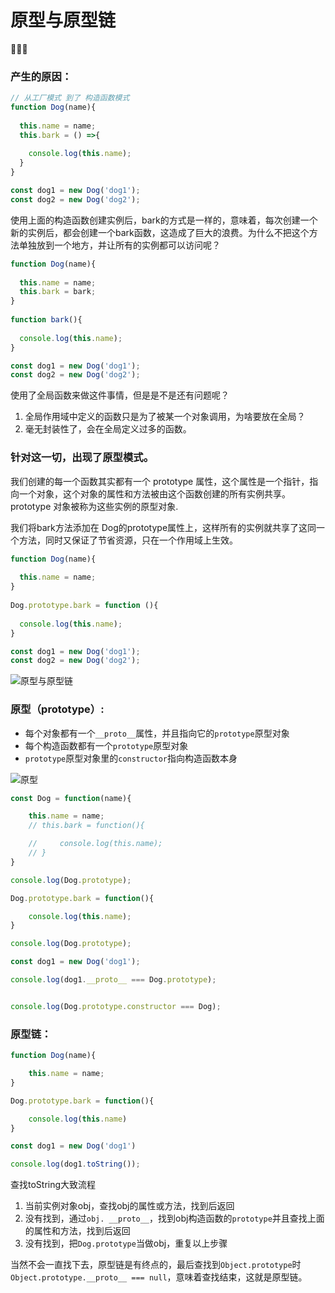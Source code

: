 # 原型与原型链

 

### 产生的原因：

```js
// 从工厂模式 到了 构造函数模式
function Dog(name){
  
  this.name = name;
  this.bark = () =>{
    
    console.log(this.name);
  }
}

const dog1 = new Dog('dog1');
const dog2 = new Dog('dog2');
```

使用上面的构造函数创建实例后，bark的方式是一样的，意味着，每次创建一个新的实例后，都会创建一个bark函数，这造成了巨大的浪费。为什么不把这个方法单独放到一个地方，并让所有的实例都可以访问呢？

```js
function Dog(name){
  
  this.name = name;
  this.bark = bark;
}
  
function bark(){
  
  console.log(this.name);
}

const dog1 = new Dog('dog1');
const dog2 = new Dog('dog2');
```

使用了全局函数来做这件事情，但是是不是还有问题呢？

1. 全局作用域中定义的函数只是为了被某一个对象调用，为啥要放在全局？
2. 毫无封装性了，会在全局定义过多的函数。



### 针对这一切，出现了原型模式。

我们创建的每一个函数其实都有一个 prototype 属性，这个属性是一个指针，指向一个对象，这个对象的属性和方法被由这个函数创建的所有实例共享。prototype 对象被称为这些实例的原型对象.

我们将bark方法添加在 Dog的prototype属性上，这样所有的实例就共享了这同一个方法，同时又保证了节省资源，只在一个作用域上生效。

```js
function Dog(name){
  
  this.name = name;
}
  
Dog.prototype.bark = function (){
  
  console.log(this.name);
}

const dog1 = new Dog('dog1');
const dog2 = new Dog('dog2');
```

![原型与原型链](/Users/touitsuchou/Documents/workspace/banyuan/课件/前端/img/原型与原型链.jpg)

### 原型（prototype）:

- 每个对象都有一个`__proto__`属性，并且指向它的`prototype`原型对象
- 每个构造函数都有一个`prototype`原型对象
- `prototype`原型对象里的`constructor`指向构造函数本身

![原型](/Users/touitsuchou/Documents/workspace/banyuan/课件/前端/img/原型.png)

```js
const Dog = function(name){

    this.name = name;
    // this.bark = function(){

    //     console.log(this.name);
    // }
}

console.log(Dog.prototype);

Dog.prototype.bark = function(){

    console.log(this.name);
}

console.log(Dog.prototype);

const dog1 = new Dog('dog1');

console.log(dog1.__proto__ === Dog.prototype);


console.log(Dog.prototype.constructor === Dog);

```



### 原型链：

```js
function Dog(name){

    this.name = name;
}

Dog.prototype.bark = function(){

    console.log(this.name)
}

const dog1 = new Dog('dog1')

console.log(dog1.toString());
```

查找toString大致流程

1. 当前实例对象obj，查找obj的属性或方法，找到后返回
2. 没有找到，通过`obj. __proto__`，找到obj构造函数的`prototype`并且查找上面的属性和方法，找到后返回
3. 没有找到，把`Dog.prototype`当做obj，重复以上步骤

当然不会一直找下去，原型链是有终点的，最后查找到`Object.prototype`时
`Object.prototype.__proto__ === null`，意味着查找结束，这就是原型链。



